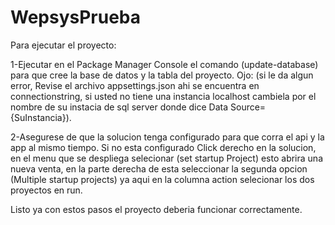 # WepsysPrueba

Para ejecutar el proyecto:

1-Ejecutar en el Package Manager Console el comando (update-database) para que cree la base de datos y la  tabla del proyecto.
Ojo: (si le da algun error, Revise el archivo appsettings.json ahi se encuentra en connectionstring, si usted no tiene una instancia localhost
      cambiela por el nombre de su instacia de sql server donde dice Data Source={SuInstancia}).

2-Asegurese de que la solucion tenga configurado <Multiple Startup Projects> para que corra el api y la app al mismo tiempo.
  Si no esta configurado
  Click derecho en la solucion, en el menu que se despliega selecionar (set startup Project)
  esto abrira una nueva venta, en la parte derecha de esta seleccionar la segunda opcion (Multiple startup projects)
  ya aqui en la columna action selecionar los dos proyectos en run.
  
Listo ya con estos pasos el proyecto deberia funcionar correctamente.
